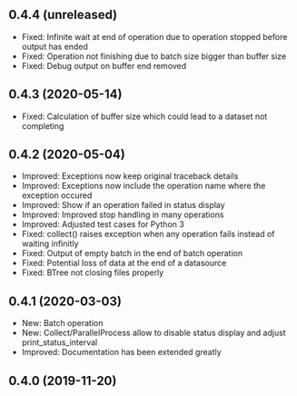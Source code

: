 0.4.4 (unreleased)
------------------

- Fixed: Infinite wait at end of operation due to operation stopped before output has ended 
- Fixed: Operation not finishing due to batch size bigger than buffer size
- Fixed: Debug output on buffer end removed


0.4.3 (2020-05-14)
------------------

- Fixed: Calculation of buffer size which could lead to a dataset not completing


0.4.2 (2020-05-04)
------------------

- Improved: Exceptions now keep original traceback details
- Improved: Exceptions now include the operation name where the exception occured
- Improved: Show if an operation failed in status display
- Improved: Improved stop handling in many operations
- Improved: Adjusted test cases for Python 3
- Fixed: collect() raises exception when any operation fails instead of waiting infinitly
- Fixed: Output of empty batch in the end of batch operation
- Fixed: Potential loss of data at the end of a datasource
- Fixed: BTree not closing files properly

0.4.1 (2020-03-03)
------------------

- New: Batch operation
- New: Collect/ParallelProcess allow to disable status display and adjust print_status_interval
- Improved: Documentation has been extended greatly


0.4.0 (2019-11-20)
------------------